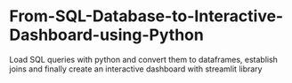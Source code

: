 # From-SQL-Database-to-Interactive-Dashboard-using-Python
 Load SQL queries with python and convert them to dataframes, establish joins and finally create an interactive dashboard with streamlit library
